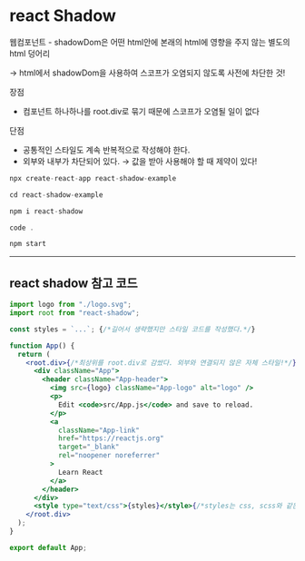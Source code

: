 # react Shadow

웹컴포넌트 - shadowDom은 어떤 html안에 본래의 html에 영향을 주지 않는 별도의 html 덩어리

→ html에서 shadowDom을 사용하여 스코프가 오염되지 않도록 사전에 차단한 것!

장점

- 컴포넌트 하나하나를 root.div로 묶기 때문에 스코프가 오염될 일이 없다

단점

- 공통적인 스타일도 계속 반복적으로 작성해야 한다.
- 외부와 내부가 차단되어 있다. → 값을 받아 사용해야 할 때 제약이 있다!

```jsx
npx create-react-app react-shadow-example

cd react-shadow-example

npm i react-shadow

code .

npm start
```

---

## react shadow 참고 코드

```jsx
import logo from "./logo.svg";
import root from "react-shadow";

const styles = `...`; {/*길어서 생략했지만 스타일 코드를 작성했다.*/}

function App() {
  return (
    <root.div>{/*최상위를 root.div로 감쌌다. 외부와 연결되지 않은 자체 스타일!*/}
      <div className="App">
        <header className="App-header">
          <img src={logo} className="App-logo" alt="logo" />
          <p>
            Edit <code>src/App.js</code> and save to reload.
          </p>
          <a
            className="App-link"
            href="https://reactjs.org"
            target="_blank"
            rel="noopener noreferrer"
          >
            Learn React
          </a>
        </header>
      </div>
      <style type="text/css">{styles}</style>{/*styles는 css, scss와 같은 스타일 시트 코드가 작성되어야 한다. */}
    </root.div>
  );
}

export default App;
```